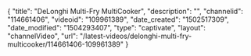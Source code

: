 {
    "title": "DeLonghi Multi-Fry MultiCooker",
    "description": "",
    "channelid": "114661406",
    "videoid": "109961389",
    "date_created": "1502517309",
    "date_modified": "1504293407",
    "type": "captivate",
    "layout": "channelVideo",
    "url": "\/latest-videos\/delonghi-multi-fry-multicooker\/114661406-109961389"
}